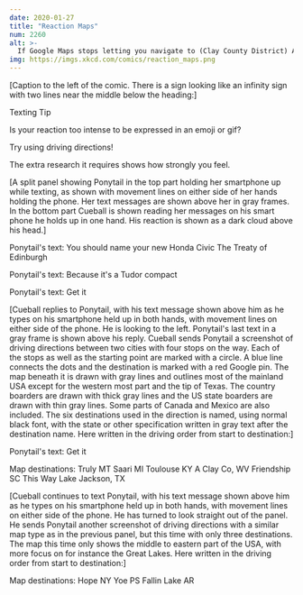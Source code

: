 ```yaml
---
date: 2020-01-27
title: "Reaction Maps"
num: 2260
alt: >-
  If Google Maps stops letting you navigate to (Clay County District) A in West Virginia, you can try Jump, OH -> Ina, IL -> Big Hole, TX.
img: https://imgs.xkcd.com/comics/reaction_maps.png
---
```

[Caption to the left of the comic. There is a sign looking like an infinity sign with two lines near the middle below the heading:]

Texting Tip

Is your reaction too intense to be expressed in an emoji or gif?

Try using driving directions!

The extra research it requires shows how strongly you feel.

[A split panel showing Ponytail in the top part holding her smartphone up while texting, as shown with movement lines on either side of her hands holding the phone. Her text messages are shown above her in gray frames. In the bottom part Cueball is shown reading her messages on his smart phone he holds up in one hand. His reaction is shown as a dark cloud above his head.]

Ponytail's text: You should name your new Honda Civic The Treaty of Edinburgh

Ponytail's text: Because it's a Tudor compact

Ponytail's text: Get it

[Cueball replies to Ponytail, with his text message shown above him as he types on his smartphone held up in both hands, with movement lines on either side of the phone. He is looking to the left. Ponytail's last text in a gray frame is shown above his reply. Cueball sends Ponytail a screenshot of driving directions between two cities with four stops on the way. Each of the stops as well as the starting point are marked with a circle. A blue line connects the dots and the destination is marked with a red Google pin. The map beneath it is drawn with gray lines and outlines most of the mainland USA except for the western most part and the tip of Texas. The country boarders are drawn with thick gray lines and the US state boarders are drawn with thin gray lines. Some parts of Canada and Mexico are also included. The six destinations used in the direction is named, using normal black font, with the state or other specification written in gray text after the destination name. Here written in the driving order from start to destination:]

Ponytail's text: Get it

Map destinations: Truly MT Saari MI Toulouse KY A Clay Co, WV Friendship SC This Way Lake Jackson, TX

[Cueball continues to text Ponytail, with his text message shown above him as he types on his smartphone held up in both hands, with movement lines on either side of the phone. He has turned to look straight out of the panel. He sends Ponytail another screenshot of driving directions with a similar map type as in the previous panel, but this time with only three destinations. The map this time only shows the middle to eastern part of the USA, with more focus on for instance the Great Lakes. Here written in the driving order from start to destination:]

Map destinations: Hope NY Yoe PS Fallin Lake AR